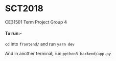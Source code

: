 # SCT2018
CE31501 Term Project Group 4


#### To run:-

`cd` into `frontend/` and run `yarn dev`

And in another terminal, run `python3 backend/app.py`
